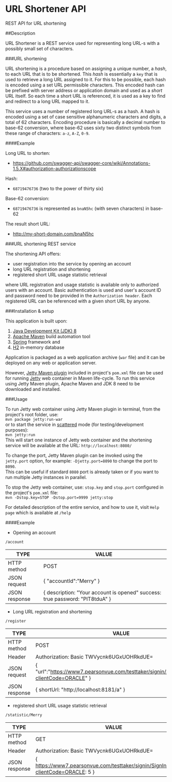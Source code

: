 URL Shortener API
=================

REST API for URL shortening

##Description
<p></p> 

URL Shortener is a REST service used for representing long URL-s with a possibly small set of characters.

###URL shortening

URL shortening is a procedure based on assigning a unique number, a _hash_, to each URL that is to be shortened. This _hash_ is essentially a `key` that is used to retrieve
 a long URL assigned to it. For this to be possible, each hash is encoded using a set URL permissible characters. This encoded hash can be prefixed with server address or 
application domain and used as a _short_ URL itself. So each time a short URL is referenced, it is used as a key to find and redirect to a long URL mapped to it.

This service uses a number of registered long URL-s as a hash. A hash is encoded using a set of case sensitive alphanumeric characters and digits, a total of 62 characters. 
Encoding procedure is basically a decimal number to base-62 conversion, where base-62 uses sixty two distinct symbols from these range of characters: `a-z`, `A-Z`, `0-9`.

####Example

Long URL to shorten:

* https://github.com/swagger-api/swagger-core/wiki/Annotations-1.5.X#authorization-authorizationscope

Hash:

* `68719476736` (two to the power of thirty six)

Base-62 conversion:

* `68719476736` is represented as `bnaN5hc` (with seven characters) in base-62

The result short URL:

* http://my-short-domain.com/bnaN5hc

###URL shortening REST service

The shortening API offers:
 
* user registration into the service by opening an account
* long URL registration and shortening 
* registered short URL usage statistic retrieval

where URL registration and usage statistic is available only to authorized users with an account. Basic authentication is used and user's account ID and password need 
to be provided in the `Authorization header`.
Each registered URL can be referenced with a given short URL by anyone. 

###Installation & setup
<p></p>

This application is built upon:

1. [Java Development Kit (JDK) 8][1]  
2. [Apache Maven][2] build automation tool 
3. [Spring][3] framework and
4. [H2][4] in-memory database

Application is packaged as a web application archive (`war` file) and it can be deployed on any web or application server. 

However, [Jetty Maven plugin][5] included in project's `pom.xml` file can be used for running [Jetty][6] web container in Maven life-cycle. 
To run this service using Jetty Maven plugin, Apache Maven and JDK 8 need to be downloaded and installed.

###Usage
<p></p>

To run Jetty web container using Jetty Maven plugin in terminal, from the project's root folder, use:   
```mvn package jetty:run-war```     
or to start the service in [scattered][7] mode (for testing/development purposes):   
```mvn jetty:run```     
This will start one instance of Jetty web container and the shortening service will be available at the URL: `http://localhost:8080/`

To change the port, Jetty Maven plugin can be invoked using the `jetty.port` option, for example: `-Djetty.port=8090` to change the port to `8090`.     
This can be useful if standard `8080` port is already taken or if you want to run multiple Jetty instances in parallel.

To stop the Jetty web container, use: `stop.key` and `stop.port` configured in the project's `pom.xml` file:    
```mvn -Dstop.key=STOP -Dstop.port=9999 jetty:stop```   

For detailed description of the entire service, and how to use it, visit `Help page` which is available at `/help` 

####Example

* Opening an account

`/account`

| TYPE          | VALUE            |
| ------------- | -----------------|
| HTTP method   | POST             |
| JSON request  | { "accountId":"Merry" } |
| JSON response | { description: "Your account is opened" success: true password: "PlT8tduA" } |

* Long URL registration and shortening

`/register`

| TYPE          | VALUE            |
| ------------- | -----------------|
| HTTP method   | POST             |
| Header        | Authorization: Basic TWVycnk6UGxUOHRkdUE= |
| JSON request  | { "url":"https://www7.pearsonvue.com/testtaker/signin/SignInPage.htm?clientCode=ORACLE" } |
| JSON response | { shortUrl: "http://localhost:8181/a" } |

* registered short URL usage statistic retrieval

`/statistic/Merry` 

| TYPE          | VALUE            |
| ------------- | -----------------|
| HTTP method   | GET             |
| Header        | Authorization: Basic TWVycnk6UGxUOHRkdUE= |
| JSON response | { https://www7.pearsonvue.com/testtaker/signin/SignInPage.htm?clientCode=ORACLE: 5 } |

[1]: http://www.oracle.com/technetwork/java/javase/downloads/       "Java download"
[2]: http://maven.apache.org/download.cgi       "Maven download"
[3]: https://spring.io/        "Spring"
[4]: http://www.h2database.com/html/main.html       "H2 database engine"
[5]: http://mvnrepository.com/artifact/org.eclipse.jetty/jetty-maven-plugin     "Jetty Maven plugin repository"
[6]: http://www.eclipse.org/jetty/     "Jetty web server"
[7]: http://www.benoitschweblin.com/2013/03/run-jetty-in-maven-life-cycle.html "Jetty plugin configuration"


